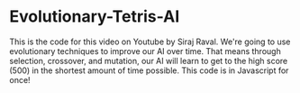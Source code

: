 # Evolutionary-Tetris-AI
This is the code for this video on Youtube by Siraj Raval. We're going to use evolutionary techniques to improve our AI over time. That means through selection, crossover, and mutation, our AI will learn to get to the high score (500) in the shortest amount of time possible. This code is in Javascript for once!
